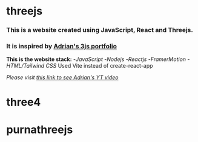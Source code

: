 # threejs
### This is a website created using JavaScript, React and Threejs.
### It is inspired by [Adrian's 3js portfolio](https://www.youtube.com/@javascriptmastery)

**This is the website stack:**
-*JavaScript*
-*Nodejs*
-*Reactjs*
-*FramerMotion*
-*HTML/Tailwind CSS*
Used Vite instead of create-react-app

*Please visit [this link to see Adrian's YT video ](https://www.youtube.com/watch?v=0fYi8SGA20k&list=LL&index=9)*

# three4
# purnathreejs
